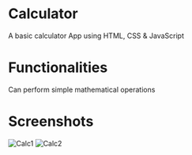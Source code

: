 
# Calculator
A basic calculator App using HTML, CSS &amp; JavaScript

# Functionalities

Can perform simple mathematical operations



# Screenshots

![Calc1](https://user-images.githubusercontent.com/36277784/109919306-760bc980-7cde-11eb-8872-013f954f859d.JPG)
![Calc2](https://user-images.githubusercontent.com/36277784/109919317-7906ba00-7cde-11eb-817c-f1f385407518.JPG)
